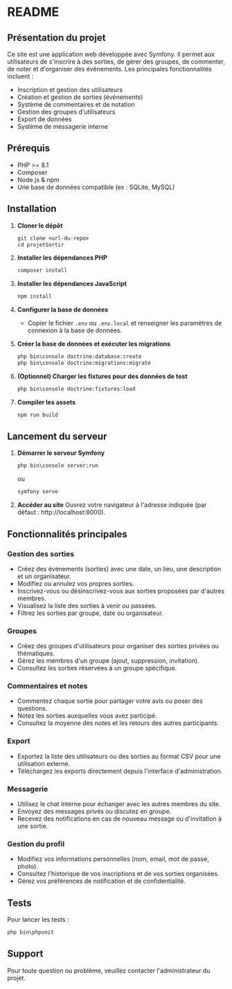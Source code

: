 # README

## Présentation du projet

Ce site est une application web développée avec Symfony. Il permet aux utilisateurs de s'inscrire à des sorties, de gérer des groupes, de commenter, de noter et d'organiser des événements. Les principales fonctionnalités incluent :
- Inscription et gestion des utilisateurs
- Création et gestion de sorties (événements)
- Système de commentaires et de notation
- Gestion des groupes d'utilisateurs
- Export de données
- Système de messagerie interne

## Prérequis
- PHP >= 8.1
- Composer
- Node.js & npm
- Une base de données compatible (ex : SQLite, MySQL)

## Installation

1. **Cloner le dépôt**
   ```cmd
   git clone <url-du-repo>
   cd projetSortir
   ```

2. **Installer les dépendances PHP**
   ```cmd
   composer install
   ```

3. **Installer les dépendances JavaScript**
   ```cmd
   npm install
   ```

4. **Configurer la base de données**
   - Copier le fichier `.env` ou `.env.local` et renseigner les paramètres de connexion à la base de données.

5. **Créer la base de données et exécuter les migrations**
   ```cmd
   php bin\console doctrine:database:create
   php bin\console doctrine:migrations:migrate
   ```

6. **(Optionnel) Charger les fixtures pour des données de test**
   ```cmd
   php bin\console doctrine:fixtures:load
   ```

7. **Compiler les assets**
   ```cmd
   npm run build
   ```

## Lancement du serveur

1. **Démarrer le serveur Symfony**
   ```cmd
   php bin\console server:run
   ```
   ou
   ```cmd
   symfony serve
   ```

2. **Accéder au site**
   Ouvrez votre navigateur à l'adresse indiquée (par défaut : http://localhost:8000).

## Fonctionnalités principales

### Gestion des sorties
- Créez des événements (sorties) avec une date, un lieu, une description et un organisateur.
- Modifiez ou annulez vos propres sorties.
- Inscrivez-vous ou désinscrivez-vous aux sorties proposées par d'autres membres.
- Visualisez la liste des sorties à venir ou passées.
- Filtrez les sorties par groupe, date ou organisateur.

### Groupes
- Créez des groupes d'utilisateurs pour organiser des sorties privées ou thématiques.
- Gérez les membres d'un groupe (ajout, suppression, invitation).
- Consultez les sorties réservées à un groupe spécifique.

### Commentaires et notes
- Commentez chaque sortie pour partager votre avis ou poser des questions.
- Notez les sorties auxquelles vous avez participé.
- Consultez la moyenne des notes et les retours des autres participants.

### Export
- Exportez la liste des utilisateurs ou des sorties au format CSV pour une utilisation externe.
- Téléchargez les exports directement depuis l'interface d'administration.

### Messagerie
- Utilisez le chat interne pour échanger avec les autres membres du site.
- Envoyez des messages privés ou discutez en groupe.
- Recevez des notifications en cas de nouveau message ou d'invitation à une sortie.

### Gestion du profil
- Modifiez vos informations personnelles (nom, email, mot de passe, photo).
- Consultez l'historique de vos inscriptions et de vos sorties organisées.
- Gérez vos préférences de notification et de confidentialité.

## Tests
Pour lancer les tests :
```cmd
php bin\phpunit
```

## Support
Pour toute question ou problème, veuillez contacter l'administrateur du projet.

